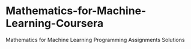 # Mathematics-for-Machine-Learning-Coursera
Mathematics for Machine Learning Programming Assignments Solutions
